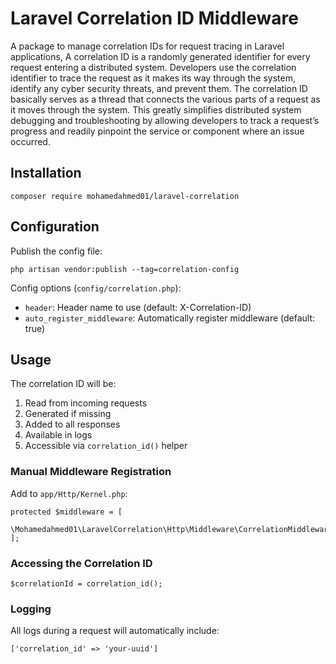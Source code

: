 Laravel Correlation ID Middleware
=================================

A package to manage correlation IDs for request tracing in Laravel applications,
A correlation ID is a randomly generated identifier for every request entering a distributed system. Developers use the correlation identifier to trace the request as it makes its way through the system, identify any cyber security threats, and prevent them.
The correlation ID basically serves as a thread that connects the various parts of a request as it moves through the system. This greatly simplifies distributed system debugging and troubleshooting by allowing developers to track a request’s progress and readily pinpoint the service or component where an issue occurred.


Installation
------------

    composer require mohamedahmed01/laravel-correlation

Configuration
-------------

Publish the config file:

    php artisan vendor:publish --tag=correlation-config

Config options (`config/correlation.php`):

*   `header`: Header name to use (default: X-Correlation-ID)
*   `auto_register_middleware`: Automatically register middleware (default: true)

Usage
-----

The correlation ID will be:

1.  Read from incoming requests
2.  Generated if missing
3.  Added to all responses
4.  Available in logs
5.  Accessible via `correlation_id()` helper

### Manual Middleware Registration

Add to `app/Http/Kernel.php`:

    protected $middleware = [
        \Mohamedahmed01\LaravelCorrelation\Http\Middleware\CorrelationMiddleware::class,
    ];

### Accessing the Correlation ID

    $correlationId = correlation_id();

### Logging

All logs during a request will automatically include:

    ['correlation_id' => 'your-uuid']